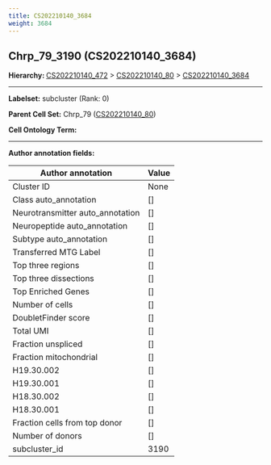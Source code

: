 ```yaml
---
title: CS202210140_3684
weight: 3684
---
```

## Chrp_79_3190 (CS202210140_3684)
<b>Hierarchy: </b>
[CS202210140_472](../CS202210140_472) >
[CS202210140_80](../CS202210140_80) >
[CS202210140_3684](../CS202210140_3684)

---


**Labelset:** subcluster (Rank: 0)

**Parent Cell Set:** Chrp_79 ([CS202210140_80](../CS202210140_80))



**Cell Ontology Term:** 

[MARKER GENES.]: #


---

[TRANSFERRED ANNOTATIONS.]: #


[AUTHOR ANNOTATION FIELDS.]: #


**Author annotation fields:**

| Author annotation | Value |
|-------------------|-------|
|Cluster ID|None|
|Class auto_annotation|[]|
|Neurotransmitter auto_annotation|[]|
|Neuropeptide auto_annotation|[]|
|Subtype auto_annotation|[]|
|Transferred MTG Label|[]|
|Top three regions|[]|
|Top three dissections|[]|
|Top Enriched Genes|[]|
|Number of cells|[]|
|DoubletFinder score|[]|
|Total UMI|[]|
|Fraction unspliced|[]|
|Fraction mitochondrial|[]|
|H19.30.002|[]|
|H19.30.001|[]|
|H18.30.002|[]|
|H18.30.001|[]|
|Fraction cells from top donor|[]|
|Number of donors|[]|
|subcluster_id|3190|
